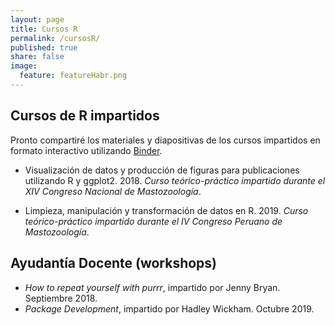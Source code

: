 ```yaml
---
layout: page
title: Cursos R
permalink: /cursosR/
published: true
share: false
image:
  feature: featureHabr.png
---
```


## Cursos de R impartidos

Pronto compartiré los materiales y diapositivas de los cursos impartidos en formato interactivo utilizando [Binder](https://mybinder.org).

- Visualización de datos y producción de figuras para publicaciones utilizando R y ggplot2. 2018. _Curso teórico-práctico impartido durante el XIV Congreso Nacional de Mastozoología_.

- Limpieza, manipulación y transformación de datos en R. 2019. _Curso teórico-práctico impartido durante el IV Congreso Peruano de Mastozoología_. 

## Ayudantía Docente (workshops)

- _How to repeat yourself with purrr_, impartido por Jenny Bryan. Septiembre 2018.   
- _Package Development_, impartido por Hadley Wickham. Octubre 2019.
